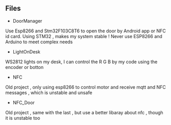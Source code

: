 ## Files
- DoorManager

Use Esp8266 and Stm32F103C8T6 to open the door by Android app or NFC id card. Using STM32 , makes my system stable ! Never use ESP8266 and Arduino to meet complex needs 

- LightOnDesk

WS2812 lights on my desk, I can control the R G B by my code using the encoder or botton

- NFC

Old project , only using esp8266 to control motor and receive mqtt and NFC messages , which is unstable and unsafe

- NFC_Door

Old project , same with the last , but use a better libaray about nfc , though it is unstable too